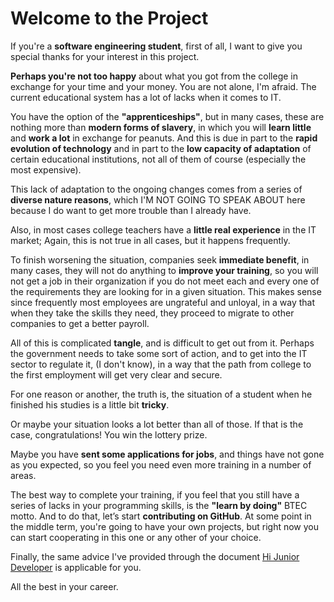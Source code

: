 # Welcome to the Project

If you're a __software engineering student__, first of all, I want to give you special thanks for your interest in this project.

__Perhaps you're not too happy__ about what you got from the college in exchange for your time and your money. You are not alone, I'm afraid. The current educational system has a lot of lacks when it comes to IT.

You have the option of the __"apprenticeships"__, but in many cases, these are nothing more than __modern forms of slavery__, in which you will __learn little__ and __work a lot__ in exchange for peanuts. And this is due in part to the __rapid evolution of technology__ and in part to the __low capacity of adaptation__ of certain educational institutions, not all of them of course (especially the most expensive).

This lack of adaptation to the ongoing changes comes from a series of __diverse nature reasons__, which I'M NOT GOING TO SPEAK ABOUT here because I do want to get more trouble than I already have.  

Also, in most cases college teachers have a __little real experience__ in the IT market; Again, this is not true in all cases, but it happens frequently. 

To finish worsening the situation, companies seek __immediate benefit__, in many cases, they will not do anything to __improve your training__, so you will not get a job in their organization if you do not meet each and every one of the requirements they are looking for in a given situation. This makes sense since frequently most employees are ungrateful and unloyal, in a way that when they take the skills they need, they proceed to migrate to other companies to get a better payroll.

All of this is complicated __tangle__, and is difficult to get out from it. Perhaps the government needs to take some sort of action, and to get into the IT sector to regulate it, (I don't know), in a way that the path from college to the first employment will get very clear and secure.

For one reason or another, the truth is, the situation of a student when he finished his studies is a little bit __tricky__.

Or maybe your situation looks a lot better than all of those. If that is the case, congratulations! You win the lottery prize.

Maybe you have __sent some applications for jobs__, and things have not gone as you expected, so you feel you need even more training in a number of areas. 

The best way to complete your training, if you feel that you still have a series of lacks in your programming skills, is the __"learn by doing"__ BTEC motto. And to do that, let’s start __contributing on GitHub__. At some point in the middle term, you're going to have your own projects, but right now you can start cooperating in this one or any other of your choice. 

Finally, the same advice I've provided through the document [Hi Junior Developer](./HI_JUNIOR_DEVELOPER.md) is applicable for you.


All the best in your career.
